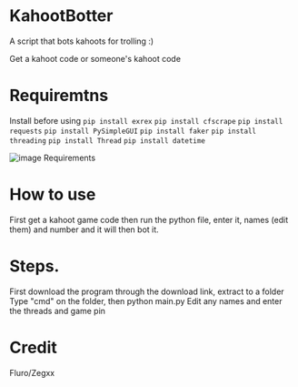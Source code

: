 # KahootBotter
 A script that bots kahoots for trolling :)

Get a kahoot code or someone's kahoot code

# Requiremtns
 
 Install before using
 `pip install exrex`
`pip install cfscrape`
`pip install requests`
`pip install PySimpleGUI`
`pip install faker`
`pip install threading`
`pip install Thread`
`pip install datetime`

![image](https://user-images.githubusercontent.com/95067718/147990396-b2e81b53-0927-475c-bee0-3b308f1bb9a1.png)
Requirements

# How to use
First get a kahoot game code then
run the python file, enter it, names (edit them) and number and it will then bot it.


# Steps.
First download the program through the download link, extract to a folder
Type "cmd" on the folder, then python main.py
Edit any names and enter the threads and game pin


# Credit
Fluro/Zegxx


